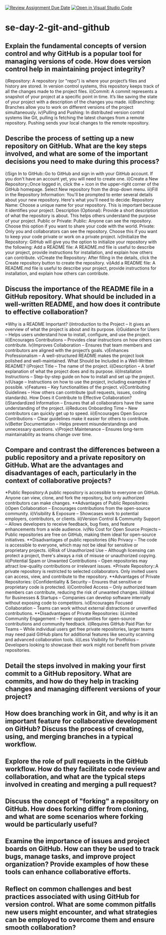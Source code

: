 [![Review Assignment Due Date](https://classroom.github.com/assets/deadline-readme-button-22041afd0340ce965d47ae6ef1cefeee28c7c493a6346c4f15d667ab976d596c.svg)](https://classroom.github.com/a/8wgCKhpZ)
[![Open in Visual Studio Code](https://classroom.github.com/assets/open-in-vscode-2e0aaae1b6195c2367325f4f02e2d04e9abb55f0b24a779b69b11b9e10269abc.svg)](https://classroom.github.com/online_ide?assignment_repo_id=18409734&assignment_repo_type=AssignmentRepo)
# se-day-2-git-and-github
## Explain the fundamental concepts of version control and why GitHub is a popular tool for managing versions of code. How does version control help in maintaining project integrity?
i)Repository: A repository (or "repo") is where your project’s files and history are stored. In version control systems, this repository keeps track of all the changes made to the project files.
ii)Commit: A commit represents a snapshot of your project at a specific point in time. It’s like saving the state of your project with a description of the changes you made.
iii)Branching: Branches allow you to work on different versions of the project simultaneously.
iv)Pulling and Pushing: In distributed version control systems like Git, pulling is fetching the latest changes from a remote repository. Pushing sends your local changes to the remote repository.

## Describe the process of setting up a new repository on GitHub. What are the key steps involved, and what are some of the important decisions you need to make during this process?
i)Sign In to GitHub::Go to GitHub and sign in with your GitHub account. If you don't have an account yet, you will need to create one.
ii)Create a New Repository:;Once logged in, click the + icon in the upper-right corner of the GitHub homepage.
                            Select New repository from the drop-down menu.
iii)Fill in the Repository Information: You'll be prompted to enter several details about your new repository. Here's what you'll need to decide:
    Repository Name: Choose a unique name for your repository. This is important because it identifies your project.
    Description (Optional): Provide a short description of what the repository is about. This helps others understand the purpose of your project.
  Public or Private:
  Public: Anyone can see the repository. Choose this option if you want to share your code with the world.
  Private: Only you and collaborators can see the repository. Choose this if you want to keep your code private or work on a private project.
iv)Initialize the Repository: GitHub will give you the option to initialize your repository with the following:
    Add a README file: A README.md file is useful to describe your project, provide instructions for installation, and explain how others can contribute.
v)Create the Repository: After filling in the details, click the Create repository button to create the repository.
vi)Add a README file: A README.md file is useful to describe your project, provide instructions for installation, and explain how others can contribute.

## Discuss the importance of the README file in a GitHub repository. What should be included in a well-written README, and how does it contribute to effective collaboration?
  *Why is a README Important?
i)Introduction to the Project – It gives an overview of what the project is about and its purpose.
ii)Guidance for Users – Helps users understand how to install, configure, and use the project.
iii)Encourages Contributions – Provides clear instructions on how others can contribute.
Iv)Improves Collaboration – Ensures that team members and contributors are aligned with the project’s goals.
v)Enhances Professionalism – A well-structured README makes the project look polished and well-maintained.
What Should be Included in a Well-Written README?
i)Project Title – The name of the project.
ii)Description – A brief explanation of what the project does and its purpose.
iii)Installation Instructions – Step-by-step guide on how to install and set up the project.
iv)Usage – Instructions on how to use the project, including examples if possible.
v)Features – Key functionalities of the project.
vi)Contributing Guidelines – How others can contribute (pull requests, issues, coding standards).
How Does it Contribute to Effective Collaboration?
i)Standardized Information – Ensures that all collaborators have the same understanding of the project.
ii)Reduces Onboarding Time – New contributors can quickly get up to speed.
iii)Encourages Open Source Contributions – Clear guidelines make it easier for others to contribute.
iv)Better Documentation – Helps prevent misunderstandings and unnecessary questions.
v)Project Maintenance – Ensures long-term maintainability as teams change over time.

## Compare and contrast the differences between a public repository and a private repository on GitHub. What are the advantages and disadvantages of each, particularly in the context of collaborative projects?
 *Public Repository:A public repository is accessible to everyone on GitHub. Anyone can view, clone, and fork the repository, but only authorized contributors can make changes.
**Advantages of Public Repositories:
i)Open Collaboration – Encourages contributions from the open-source community.
ii)Visibility & Exposure – Showcases work to potential employers, contributors, or clients.
iii)Version Control & Community Support – Allows developers to receive feedback, bug fixes, and feature enhancements from a wide audience.
iv)No Cost for Open Source Projects – Public repositories are free on GitHub, making them ideal for open-source initiatives.
**Disadvantages of public repositories
i)No Privacy – The code is accessible to everyone, which may not be ideal for sensitive or proprietary projects.
ii)Risk of Unauthorized Use – Although licensing can protect a project, there's always a risk of misuse or unauthorized copying.
iii)Potential Spam or Unwanted Contributions – Open repositories may attract low-quality contributions or irrelevant issues.
*Private Repository::A private repository is restricted to selected collaborators. Only invited users can access, view, and contribute to the repository.
**Advantages of Private Repositories:
i)Confidentiality & Security – Ensures that sensitive or proprietary code is protected.
ii)Controlled Access – Only authorized team members can contribute, reducing the risk of unwanted changes.
iii)Ideal for Businesses & Startups – Companies can develop software internally without exposing code to competitors.
iv)Encourages Focused Collaboration – Teams can work without external distractions or unverified contributions.
**Disadvantages of Private Repositories:
i)Limited Community Engagement – Fewer opportunities for open-source contributions and community feedback.
ii)Requires GitHub Paid Plan for Teams – While individual users get free private repositories, larger teams may need paid GitHub plans for additional features like security scanning and advanced collaboration tools.
iii)Less Visibility for Portfolios – Developers looking to showcase their work might not benefit from private repositories.
 
## Detail the steps involved in making your first commit to a GitHub repository. What are commits, and how do they help in tracking changes and managing different versions of your project?

## How does branching work in Git, and why is it an important feature for collaborative development on GitHub? Discuss the process of creating, using, and merging branches in a typical workflow.

## Explore the role of pull requests in the GitHub workflow. How do they facilitate code review and collaboration, and what are the typical steps involved in creating and merging a pull request?

## Discuss the concept of "forking" a repository on GitHub. How does forking differ from cloning, and what are some scenarios where forking would be particularly useful?

## Examine the importance of issues and project boards on GitHub. How can they be used to track bugs, manage tasks, and improve project organization? Provide examples of how these tools can enhance collaborative efforts.

## Reflect on common challenges and best practices associated with using GitHub for version control. What are some common pitfalls new users might encounter, and what strategies can be employed to overcome them and ensure smooth collaboration?

